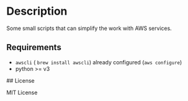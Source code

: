# Description

Some small scripts that can simplify the work with AWS services.

## Requirements

* ```awscli``` ( ```brew install awscli```) already configured (```aws configure```)
* python >= v3

## License

MIT License